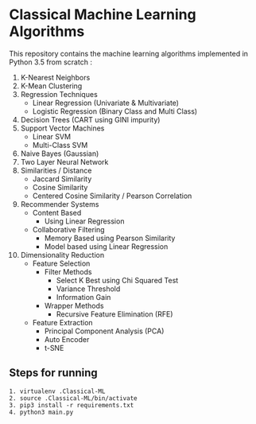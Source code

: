 # Classical Machine Learning Algorithms

This repository contains the machine learning algorithms implemented in Python 3.5 from scratch :


1. K-Nearest Neighbors
2. K-Mean Clustering
3. Regression Techniques
    - Linear Regression  (Univariate & Multivariate)
    - Logistic Regression (Binary Class and Multi Class)
4. Decision Trees (CART using GINI impurity)
5. Support Vector Machines
    - Linear SVM
    - Multi-Class SVM
6. Naive Bayes (Gaussian)
7. Two Layer Neural Network
8. Similarities / Distance
    - Jaccard Similarity
    - Cosine Similarity
    - Centered Cosine Similarity / Pearson Correlation
9.  Recommender Systems
    - Content Based
      - Using Linear Regression
    - Collaborative Filtering
      - Memory Based using Pearson Similarity
      - Model based using Linear Regression
10. Dimensionality Reduction
    - Feature Selection
        - Filter Methods
            - Select K Best using Chi Squared Test
            - Variance Threshold
            - Information Gain
        - Wrapper Methods
            - Recursive Feature Elimination (RFE)
    - Feature Extraction
        - Principal Component Analysis (PCA)
        - Auto Encoder
        - t-SNE


## Steps for running
```
1. virtualenv .Classical-ML
2. source .Classical-ML/bin/activate
3. pip3 install -r requirements.txt
4. python3 main.py
```

